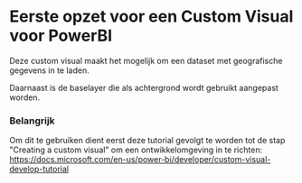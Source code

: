 # Eerste opzet voor een Custom Visual voor PowerBI

Deze custom visual maakt het mogelijk om een dataset met geografische gegevens in te laden.

Daarnaast is de baselayer die als achtergrond wordt gebruikt aangepast worden.


### Belangrijk
Om dit te gebruiken dient eerst deze tutorial gevolgt te worden tot de stap "Creating a custom visual" om een ontwikkelomgeving in te richten: https://docs.microsoft.com/en-us/power-bi/developer/custom-visual-develop-tutorial

